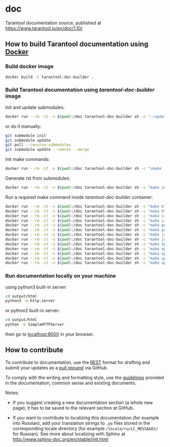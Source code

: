 # doc
Tarantool documentation source, published at https://www.tarantool.io/en/doc/1.10/

## How to build Tarantool documentation using [Docker](https://www.docker.com)

### Build docker image
```bash
docker build -t tarantool-doc-builder .
```

### Build Tarantool documentation using *tarantool-doc-builder* image

Init and update submodules:
```bash
docker run --rm -it -v $(pwd):/doc tarantool-doc-builder sh -c "./update_submodules.sh"
```
or do it manually:
```bash
git submodule init
git submodule update
git pull --recurse-submodules
git submodule update --remote --merge
```

Init make commands:
```bash
docker run --rm -it -v $(pwd):/doc tarantool-doc-builder sh -c "cmake ."
```

Generate rst from submodules:
```bash
docker run --rm -it -v $(pwd):/doc tarantool-doc-builder sh -c "make submodules"
```

Run a required make command inside *tarantool-doc-builder* container:
```bash
docker run --rm -it -v $(pwd):/doc tarantool-doc-builder sh -c "make html"
docker run --rm -it -v $(pwd):/doc tarantool-doc-builder sh -c "make html-ru"
docker run --rm -it -v $(pwd):/doc tarantool-doc-builder sh -c "make singlehtml"
docker run --rm -it -v $(pwd):/doc tarantool-doc-builder sh -c "make singlehtml-ru"
docker run --rm -it -v $(pwd):/doc tarantool-doc-builder sh -c "make pdf"
docker run --rm -it -v $(pwd):/doc tarantool-doc-builder sh -c "make pdf-ru"
docker run --rm -it -v $(pwd):/doc tarantool-doc-builder sh -c "make json"
docker run --rm -it -v $(pwd):/doc tarantool-doc-builder sh -c "make json-ru"
docker run --rm -it -v $(pwd):/doc tarantool-doc-builder sh -c "make epub"
docker run --rm -it -v $(pwd):/doc tarantool-doc-builder sh -c "make epub-ru"
docker run --rm -it -v $(pwd):/doc tarantool-doc-builder sh -c "make update-pot"
docker run --rm -it -v $(pwd):/doc tarantool-doc-builder sh -c "make update-po"
docker run --rm -it -v $(pwd):/doc tarantool-doc-builder sh -c "make update-po-force"
```

### Run documentation locally on your machine
using python3 built-in server:
```bash
cd output/html
python3 -m http.server
```
or python2 built-in server:
```bash
cd output/html
python -m SimpleHTTPServer
```
then go to [localhost:8000](http://localhost:8000) in your browser.

## How to contribute

To contribute to documentation, use the
[REST](http://docutils.sourceforge.net/docs/user/rst/quickstart.html)
format for drafting and submit your updates as a
[pull request](https://help.github.com/articles/creating-a-pull-request)
via GitHub.

To comply with the writing and formatting style, use the
[guidelines](https://www.tarantool.io/en/doc/2.2/dev_guide/documentation_guidelines/)
provided in the documentation, common sense and existing documents.

Notes:

* If you suggest creating a new documentation section (a whole new
  page), it has to be saved to the relevant section at GitHub.

* If you want to contribute to localizing this documentation (for example into
  Russian), add your translation strings to `.po` files stored in the
  corresponding locale directory (for example `/locale/ru/LC_MESSAGES/`
  for Russian). See more about localizing with Sphinx at
  http://www.sphinx-doc.org/en/stable/intl.html
